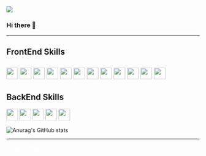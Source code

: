 <img src="https://capsule-render.vercel.app/api?type=waving&color=787A91&height=170&section=header&text=Minicastle%20GitHub&fontSize70" />

### Hi there 👋

---
## FrontEnd Skills
<img src="https://img.shields.io/badge/figma-F7F5EB?style=flat-square&logo=figma&logoColor=#F24E1E
" width='fit-contents' height='30px'/>
<img src="https://img.shields.io/badge/React-F7F5EB?style=flat-square&logo=react&logoColor=#61DAFB
" width='fit-contents' height='30px'/>
<img src="https://img.shields.io/badge/ReactNative-F7F5EB?style=flat-square&logo=Expo&logoColor=#000000
" width='fit-contents' height='30px'/>
<img src="https://img.shields.io/badge/electron-F7F5EB?style=flat-square&logo=electron&logoColor=#47848F
" width='fit-contents' height='30px'/>
<img src="https://img.shields.io/badge/javascript-F7F5EB?style=flat-square&logo=javascript&logoColor=#F7DF1E
" width='fit-contents' height='30px'/>
<img src="https://img.shields.io/badge/Typescript-F7F5EB?style=flat-square&logo=typescript&logoColor=#3178C6
" width='fit-contents' height='30px'/>
<img src="https://img.shields.io/badge/Styled%20Component-F7F5EB?style=flat-square&logo=styled-components&logoColor=#DB7093
" width='fit-contents' height='30px'/>
<img src="https://img.shields.io/badge/sass-F7F5EB?style=flat-square&logo=sass&logoColor=#CC6699
" width='fit-contents' height='30px'/>
<img src="https://img.shields.io/badge/Html-F7F5EB?style=flat-square&logo=html5&logoColor=#E34F26
" width='fit-contents' height='30px'/>
<img src="https://img.shields.io/badge/Vite-F7F5EB?style=flat-square&logo=vite&logoColor=#646CFF
" width='fit-contents' height='30px'/>
<img src="https://img.shields.io/badge/Webpack-F7F5EB?style=flat-square&logo=webpack&logoColor=#8DD6F9
" width='fit-contents' height='30px'/>
<img src="https://img.shields.io/badge/babel-F7F5EB?style=flat-square&logo=babel&logoColor=#F9DC3E
" width='fit-contents' height='30px'/>
---
## BackEnd Skills
<img src="https://img.shields.io/badge/Linux-F7F5EB?style=flat-square&logo=linux&logoColor=#FCC624
" width='fit-contents' height='30px'/>
<img src="https://img.shields.io/badge/Nodejs-F7F5EB?style=flat-square&logo=node.js&logoColor=#339933
" width='fit-contents' height='30px'/>
<img src="https://img.shields.io/badge/Express-F7F5EB?style=flat-square&logo=express&logoColor=#339933
" width='fit-contents' height='30px'/>
<img src="https://img.shields.io/badge/mysql-F7F5EB?style=flat-square&logo=mysql&logoColor=#339933
" width='fit-contents' height='30px'/>
<img src="https://img.shields.io/badge/MariaDB-F7F5EB?style=flat-square&logo=mariadb&logoColor=#339933
" width='fit-contents' height='30px'/>


![Anurag's GitHub stats](https://github-readme-stats.vercel.app/api?username=minicastle&show_icons=true&theme=react)

---

<a style='color:white;cursor:pointer;' href='https://minicastle.github.io/' target='blank'>Show Portfolio</a>
<!--
**minicastle/minicastle** is a ✨ _special_ ✨ repository because its `README.md` (this file) appears on your GitHub profile.

Here are some ideas to get you started:

- 🔭 I’m currently working on ...
- 🌱 I’m currently learning ...
- 👯 I’m looking to collaborate on ...
- 🤔 I’m looking for help with ...
- 💬 Ask me about ...
- 📫 How to reach me: ...
- 😄 Pronouns: ...
- ⚡ Fun fact: ...
-->
